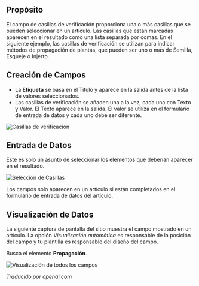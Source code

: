 <!-- Filename: J3.x:Adding_custom_fields/Checkboxes_Field / Display title: Campo de Casillas de Verificación -->

## Propósito

El campo de casillas de verificación proporciona una o más casillas que se pueden seleccionar en un artículo. Las casillas que están marcadas aparecen en el resultado como una lista separada por comas. En el siguiente ejemplo, las casillas de verificación se utilizan para indicar métodos de propagación de plantas, que pueden ser uno o más de Semilla, Esqueje o Injerto.

## Creación de Campos

* La **Etiqueta** se basa en el Título y aparece en la salida antes de la lista de valores seleccionados.
* Las casillas de verificación se añaden una a la vez, cada una con Texto y Valor. El Texto aparece en la salida. El valor se utiliza en el formulario de entrada de datos y cada uno debe ser diferente.

![Casillas de verificación](../../../en/images/fields/fields-checkboxes.png "Casillas de verificación")

## Entrada de Datos

Este es solo un asunto de seleccionar los elementos que deberían aparecer en el resultado.

![Selección de Casillas](../../../en/images/fields/fields-checkboxes-entry.png "Selección de Casillas")

Los campos solo aparecen en un artículo si están completados en el formulario de entrada de datos del artículo.

## Visualización de Datos

La siguiente captura de pantalla del sitio muestra el campo mostrado en un artículo. La opción *Visualización automática* es responsable de la posición del campo y tu plantilla es responsable del diseño del campo.

Busca el elemento **Propagación**.

![Visualización de todos los campos](../../../en/images/fields/fields-display.png "Visualización de Campos")

*Traducido por openai.com*


